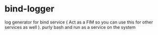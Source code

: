# bind-logger
log generator for bind service (  Act as a FIM so you can use this for other services as well ). purly bash and run as a service on the system
